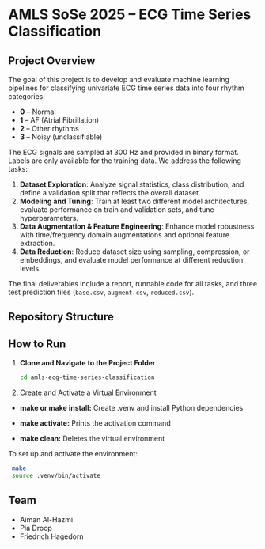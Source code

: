 # AMLS SoSe 2025 – ECG Time Series Classification

## Project Overview

The goal of this project is to develop and evaluate machine learning pipelines for classifying univariate ECG time series data into four rhythm categories:

- **0** – Normal  
- **1** – AF (Atrial Fibrillation)  
- **2** – Other rhythms  
- **3** – Noisy (unclassifiable)

The ECG signals are sampled at 300 Hz and provided in binary format. Labels are only available for the training data. We address the following tasks:

1. **Dataset Exploration**: Analyze signal statistics, class distribution, and define a validation split that reflects the overall dataset.
2. **Modeling and Tuning**: Train at least two different model architectures, evaluate performance on train and validation sets, and tune hyperparameters.
3. **Data Augmentation & Feature Engineering**: Enhance model robustness with time/frequency domain augmentations and optional feature extraction.
4. **Data Reduction**: Reduce dataset size using sampling, compression, or embeddings, and evaluate model performance at different reduction levels.

The final deliverables include a report, runnable code for all tasks, and three test prediction files (`base.csv`, `augment.csv`, `reduced.csv`).


## Repository Structure



## How to Run

1. **Clone and Navigate to the Project Folder**
   ```bash
   cd amls-ecg-time-series-classification
   ```
2. Create and Activate a Virtual Environment

- **make or make install:**  Create .venv and install Python dependencies

- **make activate:**  Prints the activation command

- **make clean:**  Deletes the virtual environment

To set up and activate the environment:
   ```bash
    make         
    source .venv/bin/activate
  ```
      
## Team
- Aiman Al-Hazmi
- Pia Droop
- Friedrich Hagedorn
